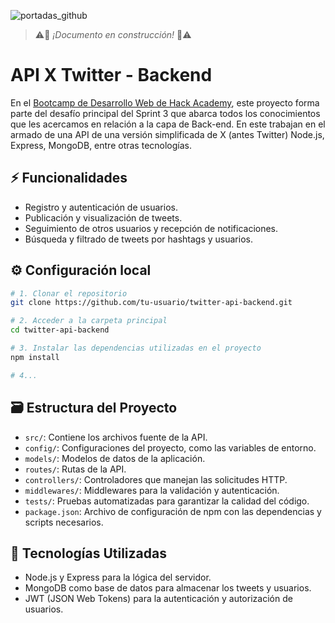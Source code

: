 ![portadas_github](https://github.com/hbaravalle/api-tuytter/assets/24690415/0563b818-69bc-4818-b13b-a7b2a7f8b041)

> ⚠🚧 *¡Documento en construcción!* 🚧⚠

# API X Twitter - Backend
En el [Bootcamp de Desarrollo Web de Hack Academy](https://ha.dev/cursos/bootcamp-desarrollo-web), este proyecto forma parte del desafío principal del Sprint 3 que abarca todos los conocimientos que les acercamos en relación a la capa de Back-end. En este trabajan en el armado de una API de una versión simplificada de X (antes Twitter) Node.js, Express, MongoDB, entre otras tecnologías.

## ⚡ Funcionalidades

- Registro y autenticación de usuarios.
- Publicación y visualización de tweets.
- Seguimiento de otros usuarios y recepción de notificaciones.
- Búsqueda y filtrado de tweets por hashtags y usuarios.

## ⚙ Configuración local
```bash
# 1. Clonar el repositorio
git clone https://github.com/tu-usuario/twitter-api-backend.git

# 2. Acceder a la carpeta principal
cd twitter-api-backend

# 3. Instalar las dependencias utilizadas en el proyecto
npm install

# 4...
```

## 🗃 Estructura del Proyecto

- `src/`: Contiene los archivos fuente de la API.
- `config/`: Configuraciones del proyecto, como las variables de entorno.
- `models/`: Modelos de datos de la aplicación.
- `routes/`: Rutas de la API.
- `controllers/`: Controladores que manejan las solicitudes HTTP.
- `middlewares/`: Middlewares para la validación y autenticación.
- `tests/`: Pruebas automatizadas para garantizar la calidad del código.
- `package.json`: Archivo de configuración de npm con las dependencias y scripts necesarios.
  
## 🧪 Tecnologías Utilizadas

- Node.js y Express para la lógica del servidor.
- MongoDB como base de datos para almacenar los tweets y usuarios.
- JWT (JSON Web Tokens) para la autenticación y autorización de usuarios.
